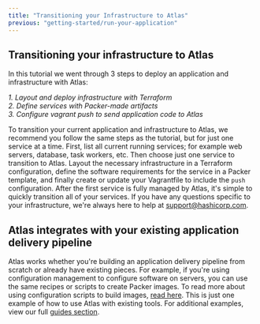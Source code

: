 ```yaml
---
title: "Transitioning your Infrastructure to Atlas"
previous: "getting-started/run-your-application"
---
```

## Transitioning your infrastructure to Atlas
In this tutorial we went through 3 steps to deploy an application and infrastructure with Atlas: 

_1. Layout and deploy infrastructure with Terraform_
<br>
_2. Define services with Packer-made artifacts_
<br>
_3. Configure vagrant push to send application code to Atlas_
<br>

To transition your current application and infrastructure to Atlas, we recommend you follow the same steps as the tutorial, but for just one service at a time. First, list all current running services; for example web servers, database, task workers, etc. Then choose just one service to transition to Atlas. Layout the necessary infrastructure in a Terraform configuration, define the software requirements for the service in a Packer template, and finally create or update your Vagrantfile to include the `push` configuration. After the first service is fully managed by Atlas, it's simple to quickly transition all of your services. If you have any questions specific to your infrastructure, we're always here to help at [support@hashicorp.com](mailto:support@hashicorp.com).

## Atlas integrates with your existing application delivery pipeline
Atlas works whether you're building an application delivery pipeline from scratch or already have existing pieces. For example, if you're using configuration management to configure software on servers, you can use the same recipes or scripts to create Packer images. To read more about using configuration scripts to build images, [read here](http://www.packer.io/docs/basics/terminology.html#Provisioners). This is just one example of how to use Atlas with existing tools. For additional examples, view our full [guides section](/help#guides).
